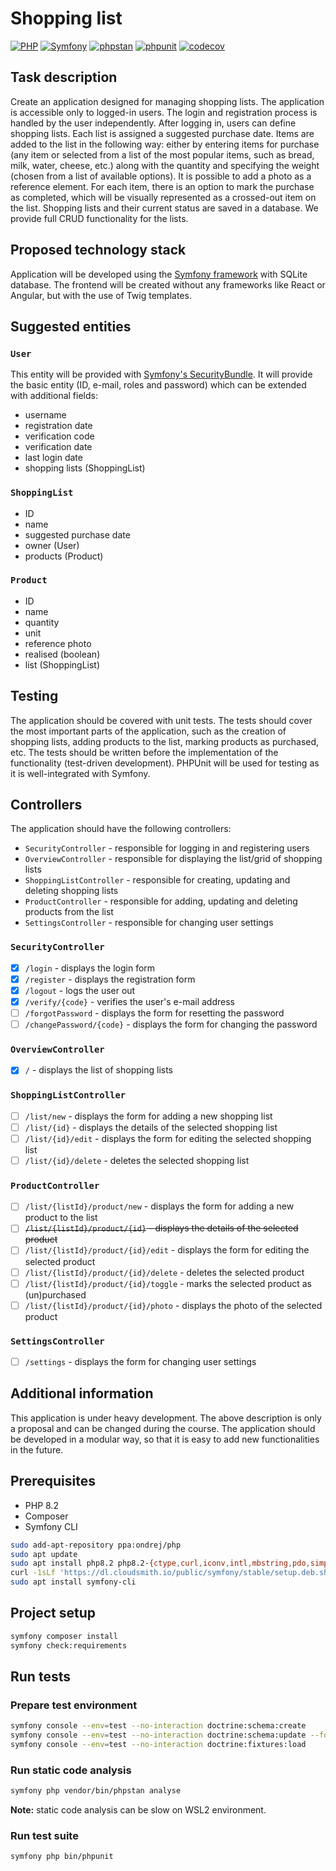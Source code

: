 # Shopping list

[![PHP](https://img.shields.io/badge/PHP-8.2-777BB4?logo=PHP)](https://www.php.net/releases/8.2/en.php)
[![Symfony](https://img.shields.io/badge/Symfony-7.1-000000?logo=Symfony)](https://symfony.com/doc/7.1/index.html)
[![phpstan](https://github.com/sokoloowski/shopping-list/actions/workflows/phpstan.yml/badge.svg)](https://github.com/sokoloowski/shopping-list/actions/workflows/phpstan.yml)
[![phpunit](https://github.com/sokoloowski/shopping-list/actions/workflows/phpunit.yml/badge.svg)](https://github.com/sokoloowski/shopping-list/actions/workflows/phpunit.yml)
[![codecov](https://codecov.io/github/sokoloowski/shopping-list/graph/badge.svg?token=AZJ05APH80)](https://codecov.io/github/sokoloowski/shopping-list)

## Task description

Create an application designed for managing shopping lists. The application is accessible only to logged-in users. The
login and registration process is handled by the user independently. After logging in, users can define shopping lists.
Each list is assigned a suggested purchase date. Items are added to the list in the following way: either by entering
items for purchase (any item or selected from a list of the most popular items, such as bread, milk, water, cheese,
etc.) along with the quantity and specifying the weight (chosen from a list of available options). It is possible to add
a photo as a reference element. For each item, there is an option to mark the purchase as completed, which will be
visually represented as a crossed-out item on the list. Shopping lists and their current status are saved in a database.
We provide full CRUD functionality for the lists.

## Proposed technology stack

Application will be developed using the [Symfony framework](https://symfony.com/doc/current/index.html) with SQLite database. The frontend will be created without any
frameworks like React or Angular, but with the use of Twig templates.

## Suggested entities

### `User`

This entity will be provided with [Symfony's SecurityBundle](https://symfony.com/doc/current/security.html). It will
provide the basic entity (ID, e-mail, roles and password) which can be extended with additional fields:

- username
- registration date
- verification code
- verification date
- last login date
- shopping lists (ShoppingList)

### `ShoppingList`

- ID
- name
- suggested purchase date
- owner (User)
- products (Product)

### `Product`

- ID
- name
- quantity
- unit
- reference photo
- realised (boolean)
- list (ShoppingList)

## Testing

The application should be covered with unit tests. The tests should cover the most important parts of the application,
such as the creation of shopping lists, adding products to the list, marking products as purchased, etc. The tests
should be written before the implementation of the functionality (test-driven development). PHPUnit will be used for
testing as it is well-integrated with Symfony.

## Controllers

The application should have the following controllers:

- `SecurityController` - responsible for logging in and registering users
- `OverviewController` - responsible for displaying the list/grid of shopping lists
- `ShoppingListController` - responsible for creating, updating and deleting shopping lists
- `ProductController` - responsible for adding, updating and deleting products from the list
- `SettingsController` - responsible for changing user settings

### `SecurityController`

- [x] `/login` - displays the login form
- [x] `/register` - displays the registration form
- [x] `/logout` - logs the user out
- [x] `/verify/{code}` - verifies the user's e-mail address
- [ ] `/forgotPassword` - displays the form for resetting the password
- [ ] `/changePassword/{code}` - displays the form for changing the password

### `OverviewController`

- [x] `/` - displays the list of shopping lists

### `ShoppingListController`

- [ ] `/list/new` - displays the form for adding a new shopping list
- [ ] `/list/{id}` - displays the details of the selected shopping list
- [ ] `/list/{id}/edit` - displays the form for editing the selected shopping list
- [ ] `/list/{id}/delete` - deletes the selected shopping list

### `ProductController`

- [ ] `/list/{listId}/product/new` - displays the form for adding a new product to the list
- [ ] ~~`/list/{listId}/product/{id}` - displays the details of the selected product~~
- [ ] `/list/{listId}/product/{id}/edit` - displays the form for editing the selected product
- [ ] `/list/{listId}/product/{id}/delete` - deletes the selected product
- [ ] `/list/{listId}/product/{id}/toggle` - marks the selected product as (un)purchased
- [ ] `/list/{listId}/product/{id}/photo` - displays the photo of the selected product

### `SettingsController`

- [ ] `/settings` - displays the form for changing user settings

## Additional information

This application is under heavy development. The above description is only a proposal and can be changed during the
course. The application should be developed in a modular way, so that it is easy to add new functionalities in the
future.

## Prerequisites

- PHP 8.2
- Composer
- Symfony CLI

```bash
sudo add-apt-repository ppa:ondrej/php
sudo apt update
sudo apt install php8.2 php8.2-{ctype,curl,iconv,intl,mbstring,pdo,simplexml,sqlite3,tokenizer,xdebug,xml,zip} composer
curl -1sLf 'https://dl.cloudsmith.io/public/symfony/stable/setup.deb.sh' | sudo -E bash
sudo apt install symfony-cli
```

## Project setup

```bash
symfony composer install
symfony check:requirements
```

## Run tests

### Prepare test environment

```bash
symfony console --env=test --no-interaction doctrine:schema:create
symfony console --env=test --no-interaction doctrine:schema:update --force
symfony console --env=test --no-interaction doctrine:fixtures:load
```

### Run static code analysis

```bash
symfony php vendor/bin/phpstan analyse
```

**Note:** static code analysis can be slow on WSL2 environment.

### Run test suite

```bash
symfony php bin/phpunit
```
